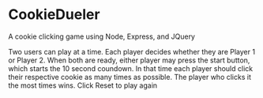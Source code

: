 # CookieDueler
A cookie clicking game using Node, Express, and JQuery

Two users can play at a time. Each player decides whether they are Player 1 or Player 2. When both are ready, either player may press the start button, which starts the 10 second coundown. In that time each player should click their respective cookie as many times as possible. The player who clicks it the most times wins. Click Reset to play again
